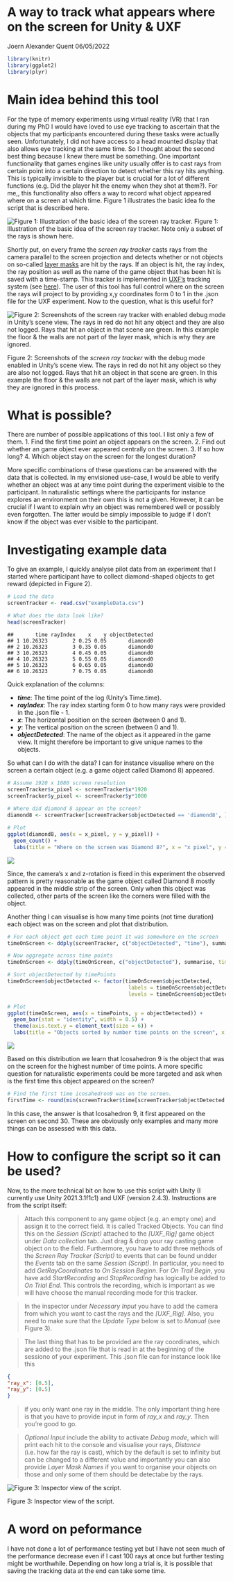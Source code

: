 A way to track what appears where on the screen for Unity & UXF
================
Joern Alexander Quent
06/05/2022

``` r
library(knitr)
library(ggplot2)
library(plyr)
```

# Main idea behind this tool

For the type of memory experiments using virtual reality (VR) that I ran
during my PhD I would have loved to use eye tracking to ascertain that
the objects that my participants encountered during these tasks were
actually seen. Unfortunately, I did not have access to a head mounted
display that also allows eye tracking at the same time. So I thought
about the second best thing because I knew there must be something. One
important functionality that games engines like unity usually offer is
to cast rays from certain point into a certain direction to detect
whether this ray hits anything. This is typically invisible to the
player but is crucial for a lot of different functions (e.g. Did the
player hit the enemy when they shot at them?). For me,, this
functionality also offers a way to record what object appeared where on
a screen at which time. Figure 1 illustrates the basic idea fo the
script that is described here.

![Figure 1: Illustration of the basic idea of the screen ray
tracker.](images/illustration.png) Figure 1: Illustration of the basic
idea of the screen ray tracker. Note only a subset of the rays is shown
here.

Shortly put, on every frame the *screen ray tracker* casts rays from the
camera parallel to the screen projection and detects whether or not
objects on so-called [layer
masks](https://docs.unity3d.com/ScriptReference/LayerMask.html) are hit
by the rays. If an object is hit, the ray index, the ray position as
well as the name of the game object that has been hit is saved with a
time-stamp. This tracker is implemented in
[UXF’s](https://github.com/immersivecognition/unity-experiment-framework)
tracking system (see
[here](https://github.com/immersivecognition/unity-experiment-framework/wiki/Tracker-system)).
The user of this tool has full control where on the screen the rays will
project to by providing x,y coordinates form 0 to 1 in the .json file
for the UXF experiment. Now to the question, what is this useful for?

![Figure 2: Screenshots of the *screen ray tracker* with enabled debug
mode in Unity’s scene view. The rays in red do not hit any object and
they are also not logged. Rays that hit an object in that scene are
green. In this example the floor & the walls are not part of the layer
mask, which is why they are ignored.](images/screenshots.png)

Figure 2: Screenshots of the *screen ray tracker* with the debug mode
enabled in Unity’s scene view. The rays in red do not hit any object so
they are also not logged. Rays that hit an object in that scene are
green. In this example the floor & the walls are not part of the layer
mask, which is why they are ignored in this process.

# What is possible?

There are number of possible applications of this tool. I list only a
few of them. 1. Find the first time point an object appears on the
screen. 2. Find out whether an game object ever appeared centrally on
the screen. 3. If so how long? 4. Which object stay on the screen for
the longest duration?

More specific combinations of these questions can be answered with the
data that is collected. In my envisioned use-case, I would be able to
verify whether an object was at any time point during the experiment
visible to the participant. In naturalistic settings where the
participants for instance explores an environment on their own this is
not a given. However, it can be crucial if I want to explain why an
object was remembered well or possibly even forgotten. The latter would
be simply impossible to judge if I don’t know if the object was ever
visible to the participant.

# Investigating example data

To give an example, I quickly analyse pilot data from an experiment that
I started where participant have to collect diamond-shaped objects to
get reward (depicted in Figure 2).

``` r
# Load the data
screenTracker <- read.csv("exampleData.csv")

# What does the data look like?
head(screenTracker)
```

    ##       time rayIndex    x    y objectDetected
    ## 1 10.26323        2 0.25 0.05       diamond0
    ## 2 10.26323        3 0.35 0.05       diamond0
    ## 3 10.26323        4 0.45 0.05       diamond0
    ## 4 10.26323        5 0.55 0.05       diamond0
    ## 5 10.26323        6 0.65 0.05       diamond0
    ## 6 10.26323        7 0.75 0.05       diamond0

Quick explanation of the columns:

-   ***time***: The time point of the log (Unity’s Time.time).
-   ***rayIndex***: The ray index starting form 0 to how many rays were
    provided in the .json file - 1.
-   ***x***: The horizontal position on the screen (between 0 and 1).
-   ***y***: The vertical position on the screen (between 0 and 1).
-   ***objectDetected***: The name of the object as it appeared in the
    game view. It might therefore be important to give unique names to
    the objects.

So what can I do with the data? I can for instance visualise where on
the screen a certain object (e.g. a game object called Diamond 8)
appeared.

``` r
# Assume 1920 x 1080 screen resolution 
screenTracker$x_pixel <- screenTracker$x*1920
screenTracker$y_pixel <- screenTracker$y*1080
  
# Where did diamond 8 appear on the screen?  
diamond8 <- screenTracker[screenTracker$objectDetected == 'diamond8', ]

# Plot
ggplot(diamond8, aes(x = x_pixel, y = y_pixel)) +  
  geom_count() +
  labs(title = "Where on the screen was Diamond 8?", x = "x pixel", y = "y pixel")
```

![](README_files/figure-gfm/where_on_screen-1.png)<!-- -->

Since, the camera’s x and z-rotation is fixed in this experiment the
observed pattern is pretty reasonable as the game object called Diamond
8 mostly appeared in the middle strip of the screen. Only when this
object was collected, other parts of the screen like the corners were
filled with the object.

Another thing I can visualise is how many time points (not time
duration) each object was on the screen and plot that distribution.

``` r
# For each object get each time point it was somewhere on the screen
timeOnScreen <- ddply(screenTracker, c("objectDetected", "time"), summarise, samples = length(time))

# Now aggregate across time points
timeOnScreen <- ddply(timeOnScreen, c("objectDetected"), summarise, timePoints = length(time))

# Sort objectDetected by timePoints
timeOnScreen$objectDetected <- factor(timeOnScreen$objectDetected, 
                                       labels = timeOnScreen$objectDetected, 
                                       levels = timeOnScreen$objectDetected[order(timeOnScreen$timePoints)]) 

# Plot
ggplot(timeOnScreen, aes(x = timePoints, y = objectDetected)) + 
  geom_bar(stat = "identity", width = 0.5) +
  theme(axis.text.y = element_text(size = 6)) +
  labs(title = "Objects sorted by number time points on the screen", x = "Time points", y = "Object")
```

![](README_files/figure-gfm/screen_tracker_earliest_time_point-1.png)<!-- -->

Based on this distribution we learn that Icosahedron 9 is the object
that was on the screen for the highest number of time points. A more
specific question for naturalistic experiments could be more targeted
and ask when is the first time this object appeared on the screen?

``` r
# Find the first time icosahedron9 was on the screen.
firstTime <- round(min(screenTracker$time[screenTracker$objectDetected == 'icosahedron9']))
```

In this case, the answer is that Icosahedron 9, it first appeared on the
screen on second 30. These are obviously only examples and many more
things can be assessed with this data.

# How to configure the script so it can be used?

Now, to the more technical bit on how to use this script with Unity (I
currently use Unity 2021.3.1f1c1) and UXF (version 2.4.3). Instructions
are from the script itself:

> Attach this component to any game object (e.g. an empty one) and
> assign it to the correct field. It is called Tracked Objects. You can
> find this on the *Session (Script)* attached to the *\[UXF_Rig\]* game
> object under *Data collection* tab. Just drag & drop your ray casting
> game object on to the field. Furthermore, you have to add three
> methods of the *Screen Ray Tracker (Script)* to events that can be
> found undder the *Events* tab on the same *Session (Script)*. In
> particular, you need to add *GetRayCoordinates* to *On Session
> Beginn*. For *On Trail Begin*, you have add *StartRecording* and
> *StopRecording* has logically be added to *On Trial End*. This
> controls the recording, which is important as we will have choose the
> manual recording mode for this tracker.

> In the inspector under *Necessary Input* you have to add the camera
> from which you want to cast the rays and the *\[UXF_Rig\]*. Also, you
> need to make sure that the *Update Type* below is set to *Manual* (see
> Figure 3).

> The last thing that has to be provided are the ray coordinates, which
> are added to the .json file that is read in at the beginning of the
> sessiono of your experiment. This .json file can for instance look
> like this

``` json
{
"ray_x": [0.5],
"ray_y": [0.5]
}
```

> if you only want one ray in the middle. The only important thing here
> is that you have to provide input in form of *ray_x* and *ray_y*. Then
> you’re good to go.

> *Optional Input* include the ability to activate *Debug mode*, which
> will print each hit to the console and visualise your rays, *Distance*
> (i.e. how far the ray is cast), which by the default is set to
> infinity but can be changed to a different value and importantly you
> can also provide *Layer Mask Names* if you want to organise your
> objects on those and only some of them should be detectabe by the
> rays.

![Figure 3: Inspector view of the script.](images/inspector.PNG)

Figure 3: Inspector view of the script.

# A word on peformance

I have not done a lot of performance testing yet but I have not seen
much of the performance decrease even if I cast 100 rays at once but
further testing might be worthwhile. Depending on how long a trial is,
it is possible that saving the tracking data at the end can take some
time.

